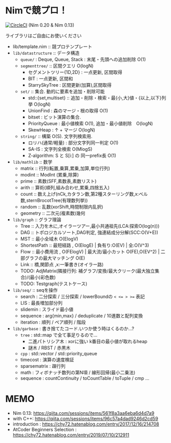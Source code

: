 
# Nimで競プロ！

[![CircleCI](https://circleci.com/gh/Muratam/yukicoder-nim/tree/master.svg?style=svg)](https://circleci.com/gh/Muratam/yukicoder-nim/tree/master) (Nim 0.20 & Nim 0.13)

ライブラリはご自由にお使いください
- lib/template.nim :: 競プロテンプレート
- `lib/datastructure` :: データ構造
  - `queue/` : Deque, Queue, Stack : 末尾・先頭への追加削除 O(1)
  - `segmenttree/` :: 区間クエリ O(logN)
    - セグメントツリー{1D,2D} : 一点更新, 区間取得
    - BIT : 一点更新, 区間和
    - StarrySkyTree : 区間更新(加算),区間取得
  - `set/` :: 集合. 動的に要素を追加・削除可能
    - std::{set,multiset} :: 追加・削除・検索・最{小,大}値・{以上,以下}列挙 O(logN)
    - UnionFind : 森のマージ・根の取得 O(1)
    - bitset : ビット演算の集合.
    - PriorityQueue : 最小値検索 O(1), 追加・最小値削除　O(logN)
    - SkewHeap : ↑ + マージ O(logN)
  - `string/` :: 構築 O(S). 文字列検索用.
    - ロリハ(通常/軽量) : 部分文字列同一判定 O(1)
    - SA-IS : 文字列全検索 O(MlogS)
    - Z-algorithm: S と S[i:] の 同一prefix長 O(1)
- `lib/mathlib` :: 数学
  - matrix :: 行列(転置,乗算,累乗,加算,単位行列)
  - modint :: ModInt (累乗,除算)
  - prime :: 素数(SFF,素数表,素数リスト)
  - arith :: 算術(順列,組み合わせ,累乗,四捨五入)
  - count :: 数え上げ(nCk,カタラン数,第2種スターリング数,x:ベル数,sternBrocotTree(有理数列挙))
  - random :: 乱数(xorShift,時間制限内乱択)
  - geometry :: 二次元(複素数)幾何
- `lib/graph` :: グラフ理論
  - Tree :: 入力を木に,オイラーツアー,最小共通祖先(LCA:探索O(log(n)))
  - DAG :: トポロジカルソート,DAG判定, 強連結成分分解(SCC:O(V+E))
  - MST :: 最小全域木 O(ElogV)
  - ShortestPath :: 最短経路 , O(ElogE) | 負有り:O(EV) | 全:O(V^3)
  - Flow :: 最小費用流 , O(FElogV) | 最大流/最小カット O(FE),O(EV^2) | 二部グラフの最大マッチング O(E)
  - Link :: 橋,関節点 ,x:一筆書き(オイラー路)
  - TODO: AdjMatrix(隣接行列: 補グラフ/変換/最大クリーク(最大独立集合)/(最小)彩色数)
  - TODO: Testgraph(テストケース)
- `lib/seq/` :: seqを操作
  - search : 二分探索 / 三分探索 / lowerBoundの `< <= > >=` 表記
  - LIS : 最長増加部分列
  - slidemin : スライド最小値
  - sequence : arg{min,max} / deduplicate / 10進数と配列変換
  - iteration : 順列 / ペア順列 / 階段
- `lib/garbase` : 書き捨てたコード.いつか使う時はくるのか...?
  - `tree` : std::map で全て事足りるので...
    - 二進パトリシア木 : xorに強い k番目の最小値が取れるheap
    - 謎木 / RBST / 赤黒木
  - `cpp` : std::vector / std::priority_queue
  - timecost : 演算の速度検証
  - sparsematrix : 疎行列
  - math : フィボナッチ数列の第N項 / 線形回帰(最小二乗法)
  - sequence : countContinuity / toCountTable / toTuple / cmp ...

# MEMO
- Nim 0.13: https://qiita.com/sessions/items/561f8a3aa6eba6d4d7a9
- with C++: https://qiita.com/sessions/items/96c57a4dad9246d2cd59
- introduction : https://chy72.hatenablog.com/entry/2017/12/16/214708
- AtCoder Beginners Selection : https://chy72.hatenablog.com/entry/2019/07/10/212911
